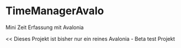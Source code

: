 # TimeManagerAvalo

Mini Zeit Erfassung mit Avalonia

<< Dieses Projekt ist bisher nur ein reines Avalonia - Beta test Projekt
